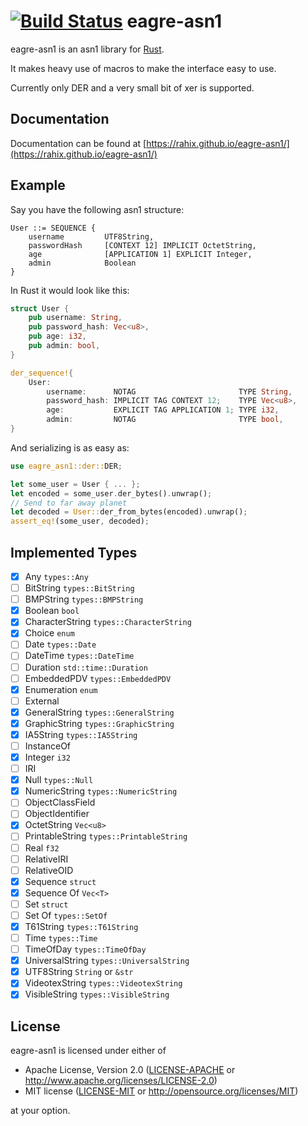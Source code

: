 [![Build Status](https://travis-ci.org/Rahix/eagre-asn1.svg?branch=master)](https://travis-ci.org/Rahix/eagre-asn1)
eagre-asn1
==========

eagre-asn1 is an asn1 library for [Rust](https://www.rust-lang.org/).

It makes heavy use of macros to make the interface easy to use.

Currently only DER and a very small bit of xer is supported.

## Documentation ##

Documentation can be found at [https://rahix.github.io/eagre-asn1/](https://rahix.github.io/eagre-asn1/)

## Example ##
Say you have the following asn1 structure:  

```
User ::= SEQUENCE {
	username         UTF8String,
	passwordHash     [CONTEXT 12] IMPLICIT OctetString,
	age              [APPLICATION 1] EXPLICIT Integer,
	admin            Boolean
}
```
In Rust it would look like this:  

```rust
struct User {
	pub username: String,
	pub password_hash: Vec<u8>,
	pub age: i32,
	pub admin: bool,
}

der_sequence!{
	User:
		username:      NOTAG                       TYPE String,
		password_hash: IMPLICIT TAG CONTEXT 12;    TYPE Vec<u8>,
		age:           EXPLICIT TAG APPLICATION 1; TYPE i32,
		admin:         NOTAG                       TYPE bool,
}
```
And serializing is as easy as:  

```rust
use eagre_asn1::der::DER;

let some_user = User { ... };
let encoded = some_user.der_bytes().unwrap();
// Send to far away planet
let decoded = User::der_from_bytes(encoded).unwrap();
assert_eq!(some_user, decoded);
```

## Implemented Types ##

- [x] Any `types::Any`
- [ ] BitString `types::BitString`
- [ ] BMPString `types::BMPString`
- [x] Boolean `bool`
- [x] CharacterString `types::CharacterString`
- [x] Choice `enum`
- [ ] Date `types::Date`
- [ ] DateTime `types::DateTime`
- [ ] Duration `std::time::Duration`
- [ ] EmbeddedPDV `types::EmbeddedPDV`
- [x] Enumeration `enum`
- [ ] External
- [x] GeneralString `types::GeneralString`
- [x] GraphicString `types::GraphicString`
- [x] IA5String `types::IA5String`
- [ ] InstanceOf
- [x] Integer `i32`
- [ ] IRI
- [x] Null `types::Null`
- [x] NumericString `types::NumericString`
- [ ] ObjectClassField
- [ ] ObjectIdentifier
- [x] OctetString `Vec<u8>`
- [ ] PrintableString `types::PrintableString`
- [ ] Real `f32`
- [ ] RelativeIRI
- [ ] RelativeOID
- [x] Sequence `struct`
- [x] Sequence Of `Vec<T>`
- [ ] Set `struct`
- [ ] Set Of `types::SetOf`
- [x] T61String `types::T61String`
- [ ] Time `types::Time`
- [ ] TimeOfDay `types::TimeOfDay`
- [x] UniversalString `types::UniversalString`
- [x] UTF8String `String` or `&str`
- [x] VideotexString `types::VideotexString`
- [x] VisibleString `types::VisibleString`

## License ##
eagre-asn1 is licensed under either of

 * Apache License, Version 2.0 ([LICENSE-APACHE](LICENSE-APACHE) or http://www.apache.org/licenses/LICENSE-2.0)
 * MIT license ([LICENSE-MIT](LICENSE-MIT) or http://opensource.org/licenses/MIT)

at your option.
